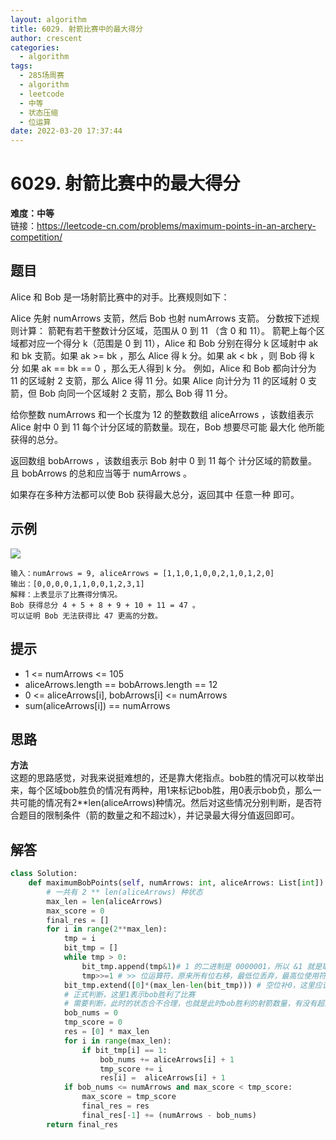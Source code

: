 ```yaml
---
layout: algorithm
title: 6029. 射箭比赛中的最大得分
author: crescent
categories:
  - algorithm
tags:
  - 285场周赛
  - algorithm
  - leetcode
  - 中等
  - 状态压缩
  - 位运算
date: 2022-03-20 17:37:44
---
```

# 6029. 射箭比赛中的最大得分
**难度：中等**  
链接：https://leetcode-cn.com/problems/maximum-points-in-an-archery-competition/
## 题目
Alice 和 Bob 是一场射箭比赛中的对手。比赛规则如下：

Alice 先射 numArrows 支箭，然后 Bob 也射 numArrows 支箭。
分数按下述规则计算：
箭靶有若干整数计分区域，范围从 0 到 11 （含 0 和 11）。
箭靶上每个区域都对应一个得分 k（范围是 0 到 11），Alice 和 Bob 分别在得分 k 区域射中 ak 和 bk 支箭。如果 ak >= bk ，那么 Alice 得 k 分。如果 ak < bk ，则 Bob 得 k 分
如果 ak == bk == 0 ，那么无人得到 k 分。
例如，Alice 和 Bob 都向计分为 11 的区域射 2 支箭，那么 Alice 得 11 分。如果 Alice 向计分为 11 的区域射 0 支箭，但 Bob 向同一个区域射 2 支箭，那么 Bob 得 11 分。

给你整数 numArrows 和一个长度为 12 的整数数组 aliceArrows ，该数组表示 Alice 射中 0 到 11 每个计分区域的箭数量。现在，Bob 想要尽可能 最大化 他所能获得的总分。

返回数组 bobArrows ，该数组表示 Bob 射中 0 到 11 每个 计分区域的箭数量。且 bobArrows 的总和应当等于 numArrows 。

如果存在多种方法都可以使 Bob 获得最大总分，返回其中 任意一种 即可。

## 示例
![](https://pic.leetcode-cn.com/1647744752-kQKrXw-image.png)
```
输入：numArrows = 9, aliceArrows = [1,1,0,1,0,0,2,1,0,1,2,0]
输出：[0,0,0,0,1,1,0,0,1,2,3,1]
解释：上表显示了比赛得分情况。
Bob 获得总分 4 + 5 + 8 + 9 + 10 + 11 = 47 。
可以证明 Bob 无法获得比 47 更高的分数。
```

## 提示
+ 1 <= numArrows <= 105
+ aliceArrows.length == bobArrows.length == 12
+ 0 <= aliceArrows[i], bobArrows[i] <= numArrows
+ sum(aliceArrows[i]) == numArrows

## 思路
**方法**  
这题的思路感觉，对我来说挺难想的，还是靠大佬指点。bob胜的情况可以枚举出来，每个区域bob胜负的情况有两种，用1来标记bob胜，用0表示bob负，那么一共可能的情况有2**len(aliceArrows)种情况。然后对这些情况分别判断，是否符合题目的限制条件（箭的数量之和不超过k），并记录最大得分值返回即可。

## 解答
``` python
class Solution:
    def maximumBobPoints(self, numArrows: int, aliceArrows: List[int]) -> List[int]:
        # 一共有 2 ** len(aliceArrows) 种状态
        max_len = len(aliceArrows)
        max_score = 0
        final_res = []
        for i in range(2**max_len):
            tmp = i
            bit_tmp = []
            while tmp > 0:
                bit_tmp.append(tmp&1)# 1 的二进制是 0000001，所以 &1 就是取最后一位
                tmp>>=1 # >> 位运算符，原来所有位右移，最低位丢弃，最高位使用符号位填充
            bit_tmp.extend([0]*(max_len-len(bit_tmp))) # 空位补0，这里应该从右往左看
            # 正式判断，这里1表示bob胜利了比赛
            # 需要判断，此时的状态合不合理，也就是此时bob胜利的射箭数量，有没有超过numArrows
            bob_nums = 0
            tmp_score = 0
            res = [0] * max_len
            for i in range(max_len):
                if bit_tmp[i] == 1:
                    bob_nums += aliceArrows[i] + 1
                    tmp_score += i
                    res[i] =  aliceArrows[i] + 1
            if bob_nums <= numArrows and max_score < tmp_score:
                max_score = tmp_score
                final_res = res
                final_res[-1] += (numArrows - bob_nums)
        return final_res
```